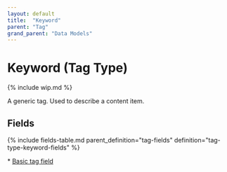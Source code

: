 ```yaml
---
layout: default
title:  "Keyword"
parent: "Tag"
grand_parent: "Data Models"
---
```


# Keyword (Tag Type)

{% include wip.md %}

A generic tag. Used to describe a content item.

## Fields

{% include fields-table.md parent_definition="tag-fields" definition="tag-type-keyword-fields" %}

\* [Basic tag field](tag.md#fields)

